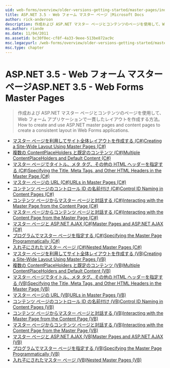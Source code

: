```yaml
---
uid: web-forms/overview/older-versions-getting-started/master-pages/index
title: ASP.NET 3.5 - Web フォーム マスター ページ |Microsoft Docs
author: rick-anderson
description: 作成および ASP.NET マスター ページとコンテンツのページを使用して、Web フォーム アプリケーションで一貫したレイアウトを作成する方法。
ms.author: riande
ms.date: 11/04/2011
ms.assetid: bc30f0ec-cf8f-4a33-9eee-513be872ac9c
msc.legacyurl: /web-forms/overview/older-versions-getting-started/master-pages
msc.type: chapter
---
```

<a name="aspnet-35---web-forms-master-pages"></a><span data-ttu-id="5f187-103">ASP.NET 3.5 - Web フォーム マスター ページ</span><span class="sxs-lookup"><span data-stu-id="5f187-103">ASP.NET 3.5 - Web Forms Master Pages</span></span>
====================
> <span data-ttu-id="5f187-104">作成および ASP.NET マスター ページとコンテンツのページを使用して、Web フォーム アプリケーションで一貫したレイアウトを作成する方法。</span><span class="sxs-lookup"><span data-stu-id="5f187-104">How to create and use ASP.NET master pages and content pages to create a consistent layout in Web Forms applications.</span></span>


- [<span data-ttu-id="5f187-105">マスター ページを利用してサイト全体レイアウトを作成する (C#)</span><span class="sxs-lookup"><span data-stu-id="5f187-105">Creating a Site-Wide Layout Using Master Pages (C#)</span></span>](creating-a-site-wide-layout-using-master-pages-cs.md)
- [<span data-ttu-id="5f187-106">複数の ContentPlaceHolders と既定のコンテンツ (C#)</span><span class="sxs-lookup"><span data-stu-id="5f187-106">Multiple ContentPlaceHolders and Default Content (C#)</span></span>](multiple-contentplaceholders-and-default-content-cs.md)
- [<span data-ttu-id="5f187-107">マスター ページでタイトル、メタ タグ、その他の HTML ヘッダーを指定する (C#)</span><span class="sxs-lookup"><span data-stu-id="5f187-107">Specifying the Title, Meta Tags, and Other HTML Headers in the Master Page (C#)</span></span>](specifying-the-title-meta-tags-and-other-html-headers-in-the-master-page-cs.md)
- [<span data-ttu-id="5f187-108">マスター ページの URL (C#)</span><span class="sxs-lookup"><span data-stu-id="5f187-108">URLs in Master Pages (C#)</span></span>](urls-in-master-pages-cs.md)
- [<span data-ttu-id="5f187-109">コンテンツ ページのコントロール ID の名前付け (C#)</span><span class="sxs-lookup"><span data-stu-id="5f187-109">Control ID Naming in Content Pages (C#)</span></span>](control-id-naming-in-content-pages-cs.md)
- [<span data-ttu-id="5f187-110">コンテンツ ページからマスター ページと対話する (C#)</span><span class="sxs-lookup"><span data-stu-id="5f187-110">Interacting with the Master Page from the Content Page (C#)</span></span>](interacting-with-the-master-page-from-the-content-page-cs.md)
- [<span data-ttu-id="5f187-111">マスター ページからコンテンツ ページと対話する (C#)</span><span class="sxs-lookup"><span data-stu-id="5f187-111">Interacting with the Content Page from the Master Page (C#)</span></span>](interacting-with-the-content-page-from-the-master-page-cs.md)
- [<span data-ttu-id="5f187-112">マスター ページと ASP.NET AJAX (C#)</span><span class="sxs-lookup"><span data-stu-id="5f187-112">Master Pages and ASP.NET AJAX (C#)</span></span>](master-pages-and-asp-net-ajax-cs.md)
- [<span data-ttu-id="5f187-113">プログラムでマスター ページを指定する (C#)</span><span class="sxs-lookup"><span data-stu-id="5f187-113">Specifying the Master Page Programmatically (C#)</span></span>](specifying-the-master-page-programmatically-cs.md)
- [<span data-ttu-id="5f187-114">入れ子にされたマスター ページ (C#)</span><span class="sxs-lookup"><span data-stu-id="5f187-114">Nested Master Pages (C#)</span></span>](nested-master-pages-cs.md)
- [<span data-ttu-id="5f187-115">マスター ページを利用してサイト全体レイアウトを作成する (VB)</span><span class="sxs-lookup"><span data-stu-id="5f187-115">Creating a Site-Wide Layout Using Master Pages (VB)</span></span>](creating-a-site-wide-layout-using-master-pages-vb.md)
- [<span data-ttu-id="5f187-116">複数の ContentPlaceHolders と既定のコンテンツ (VB)</span><span class="sxs-lookup"><span data-stu-id="5f187-116">Multiple ContentPlaceHolders and Default Content (VB)</span></span>](multiple-contentplaceholders-and-default-content-vb.md)
- [<span data-ttu-id="5f187-117">マスター ページでタイトル、メタ タグ、その他の HTML ヘッダーを指定する (VB)</span><span class="sxs-lookup"><span data-stu-id="5f187-117">Specifying the Title, Meta Tags, and Other HTML Headers in the Master Page (VB)</span></span>](specifying-the-title-meta-tags-and-other-html-headers-in-the-master-page-vb.md)
- [<span data-ttu-id="5f187-118">マスター ページの URL (VB)</span><span class="sxs-lookup"><span data-stu-id="5f187-118">URLs in Master Pages (VB)</span></span>](urls-in-master-pages-vb.md)
- [<span data-ttu-id="5f187-119">コンテンツ ページのコントロール ID の名前付け (VB)</span><span class="sxs-lookup"><span data-stu-id="5f187-119">Control ID Naming in Content Pages (VB)</span></span>](control-id-naming-in-content-pages-vb.md)
- [<span data-ttu-id="5f187-120">コンテンツ ページからマスター ページと対話する (VB)</span><span class="sxs-lookup"><span data-stu-id="5f187-120">Interacting with the Master Page from the Content Page (VB)</span></span>](interacting-with-the-master-page-from-the-content-page-vb.md)
- [<span data-ttu-id="5f187-121">マスター ページからコンテンツ ページと対話する (VB)</span><span class="sxs-lookup"><span data-stu-id="5f187-121">Interacting with the Content Page from the Master Page (VB)</span></span>](interacting-with-the-content-page-from-the-master-page-vb.md)
- [<span data-ttu-id="5f187-122">マスター ページと ASP.NET AJAX (VB)</span><span class="sxs-lookup"><span data-stu-id="5f187-122">Master Pages and ASP.NET AJAX (VB)</span></span>](master-pages-and-asp-net-ajax-vb.md)
- [<span data-ttu-id="5f187-123">プログラムでマスター ページを指定する (VB)</span><span class="sxs-lookup"><span data-stu-id="5f187-123">Specifying the Master Page Programmatically (VB)</span></span>](specifying-the-master-page-programmatically-vb.md)
- [<span data-ttu-id="5f187-124">入れ子にされたマスター ページ (VB)</span><span class="sxs-lookup"><span data-stu-id="5f187-124">Nested Master Pages (VB)</span></span>](nested-master-pages-vb.md)
